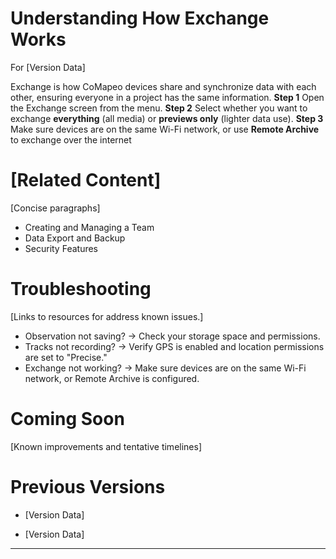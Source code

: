 # Understanding How Exchange Works
For [Version Data]

Exchange is how CoMapeo devices share and synchronize data with each
other, ensuring everyone in a project has the same information.
**Step 1**
Open the Exchange screen from the menu.
**Step 2**
Select whether you want to exchange
**everything** (all media) or **previews
only** (lighter data use).
**Step 3**
Make sure devices are on the same Wi-Fi
network, or use **Remote Archive** to
exchange over the internet
# [Related Content]
[Concise paragraphs]
-   Creating and Managing a Team
-   Data Export and Backup
-   Security Features
# Troubleshooting
[Links to resources for address known issues.]
-   Observation not saving? → Check your storage space and permissions.
-   Tracks not recording? → Verify GPS is enabled and location
    permissions are set to "Precise."
-   Exchange not working? → Make sure devices are on the same Wi-Fi
    network, or Remote Archive is configured.
# Coming Soon
[Known improvements and tentative timelines]
# Previous Versions

-   [Version Data]

-   [Version Data]

----

